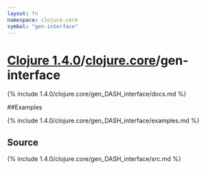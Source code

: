 ```yaml
---
layout: fn
namespace: clojure.core
symbol: "gen-interface"
---
```


# [Clojure 1.4.0](../../)/[clojure.core](../)/gen-interface

{% include 1.4.0/clojure.core/gen_DASH_interface/docs.md %}

##Examples

{% include 1.4.0/clojure.core/gen_DASH_interface/examples.md %}
## Source
{% include 1.4.0/clojure.core/gen_DASH_interface/src.md %}

